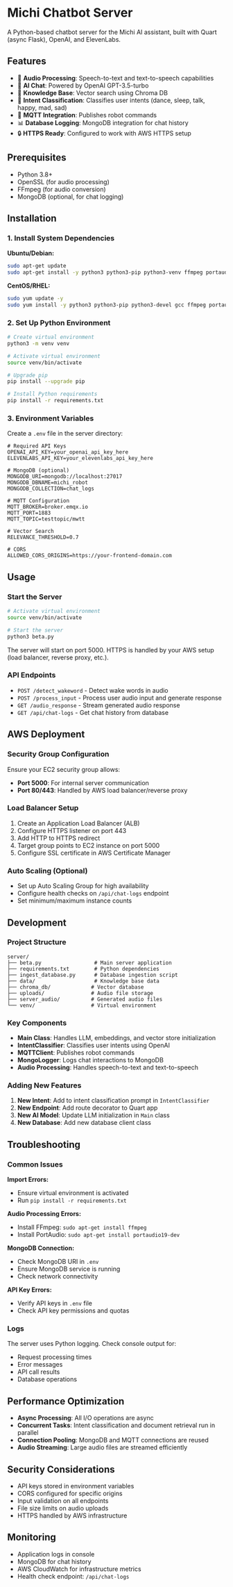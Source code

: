 # Michi Chatbot Server

A Python-based chatbot server for the Michi AI assistant, built with Quart (async Flask), OpenAI, and ElevenLabs.

## Features

- 🎤 **Audio Processing**: Speech-to-text and text-to-speech capabilities
- 🤖 **AI Chat**: Powered by OpenAI GPT-3.5-turbo
- 🧠 **Knowledge Base**: Vector search using Chroma DB
- 🎯 **Intent Classification**: Classifies user intents (dance, sleep, talk, happy, mad, sad)
- 📡 **MQTT Integration**: Publishes robot commands
- 📊 **Database Logging**: MongoDB integration for chat history
- 🔒 **HTTPS Ready**: Configured to work with AWS HTTPS setup

## Prerequisites

- Python 3.8+
- OpenSSL (for audio processing)
- FFmpeg (for audio conversion)
- MongoDB (optional, for chat logging)

## Installation

### 1. Install System Dependencies

**Ubuntu/Debian:**

```bash
sudo apt-get update
sudo apt-get install -y python3 python3-pip python3-venv ffmpeg portaudio19-dev python3-dev build-essential
```

**CentOS/RHEL:**

```bash
sudo yum update -y
sudo yum install -y python3 python3-pip python3-devel gcc ffmpeg portaudio-devel
```

### 2. Set Up Python Environment

```bash
# Create virtual environment
python3 -m venv venv

# Activate virtual environment
source venv/bin/activate

# Upgrade pip
pip install --upgrade pip

# Install Python requirements
pip install -r requirements.txt
```

### 3. Environment Variables

Create a `.env` file in the server directory:

```env
# Required API Keys
OPENAI_API_KEY=your_openai_api_key_here
ELEVENLABS_API_KEY=your_elevenlabs_api_key_here

# MongoDB (optional)
MONGODB_URI=mongodb://localhost:27017
MONGODB_DBNAME=michi_robot
MONGODB_COLLECTION=chat_logs

# MQTT Configuration
MQTT_BROKER=broker.emqx.io
MQTT_PORT=1883
MQTT_TOPIC=testtopic/mwtt

# Vector Search
RELEVANCE_THRESHOLD=0.7

# CORS
ALLOWED_CORS_ORIGINS=https://your-frontend-domain.com
```

## Usage

### Start the Server

```bash
# Activate virtual environment
source venv/bin/activate

# Start the server
python3 beta.py
```

The server will start on port 5000. HTTPS is handled by your AWS setup (load balancer, reverse proxy, etc.).

### API Endpoints

- `POST /detect_wakeword` - Detect wake words in audio
- `POST /process_input` - Process user audio input and generate response
- `GET /audio_response` - Stream generated audio response
- `GET /api/chat-logs` - Get chat history from database

## AWS Deployment

### Security Group Configuration

Ensure your EC2 security group allows:

- **Port 5000**: For internal server communication
- **Port 80/443**: Handled by AWS load balancer/reverse proxy

### Load Balancer Setup

1. Create an Application Load Balancer (ALB)
2. Configure HTTPS listener on port 443
3. Add HTTP to HTTPS redirect
4. Target group points to EC2 instance on port 5000
5. Configure SSL certificate in AWS Certificate Manager

### Auto Scaling (Optional)

- Set up Auto Scaling Group for high availability
- Configure health checks on `/api/chat-logs` endpoint
- Set minimum/maximum instance counts

## Development

### Project Structure

```
server/
├── beta.py                 # Main server application
├── requirements.txt        # Python dependencies
├── ingest_database.py      # Database ingestion script
├── data/                   # Knowledge base data
├── chroma_db/             # Vector database
├── uploads/               # Audio file storage
├── server_audio/          # Generated audio files
└── venv/                  # Virtual environment
```

### Key Components

- **Main Class**: Handles LLM, embeddings, and vector store initialization
- **IntentClassifier**: Classifies user intents using OpenAI
- **MQTTClient**: Publishes robot commands
- **MongoLogger**: Logs chat interactions to MongoDB
- **Audio Processing**: Handles speech-to-text and text-to-speech

### Adding New Features

1. **New Intent**: Add to intent classification prompt in `IntentClassifier`
2. **New Endpoint**: Add route decorator to Quart app
3. **New AI Model**: Update LLM initialization in `Main` class
4. **New Database**: Add new database client class

## Troubleshooting

### Common Issues

**Import Errors:**

- Ensure virtual environment is activated
- Run `pip install -r requirements.txt`

**Audio Processing Errors:**

- Install FFmpeg: `sudo apt-get install ffmpeg`
- Install PortAudio: `sudo apt-get install portaudio19-dev`

**MongoDB Connection:**

- Check MongoDB URI in `.env`
- Ensure MongoDB service is running
- Check network connectivity

**API Key Errors:**

- Verify API keys in `.env` file
- Check API key permissions and quotas

### Logs

The server uses Python logging. Check console output for:

- Request processing times
- Error messages
- API call results
- Database operations

## Performance Optimization

- **Async Processing**: All I/O operations are async
- **Concurrent Tasks**: Intent classification and document retrieval run in parallel
- **Connection Pooling**: MongoDB and MQTT connections are reused
- **Audio Streaming**: Large audio files are streamed efficiently

## Security Considerations

- API keys stored in environment variables
- CORS configured for specific origins
- Input validation on all endpoints
- File size limits on audio uploads
- HTTPS handled by AWS infrastructure

## Monitoring

- Application logs in console
- MongoDB for chat history
- AWS CloudWatch for infrastructure metrics
- Health check endpoint: `/api/chat-logs`
